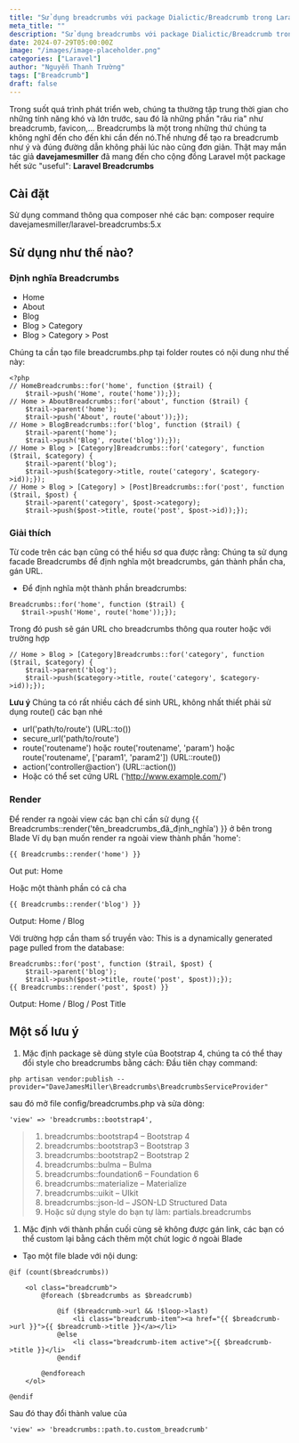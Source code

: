 ```yaml
---
title: "Sử dụng breadcrumbs với package Dialictic/Breadcrumb trong Laravel"
meta_title: ""
description: "Sử dụng breadcrumbs với package Dialictic/Breadcrumb trong Laravel"
date: 2024-07-29T05:00:00Z
image: "/images/image-placeholder.png"
categories: ["Laravel"]
author: "Nguyễn Thanh Trường"
tags: ["Breadcrumb"]
draft: false
---
```


Trong suốt quá trình phát triển web, chúng ta thường tập trung thời gian cho những tính năng khó và lớn trước, sau đó là những phần "râu ria" như breadcrumb, favicon,... Breadcrumbs là một trong những thứ chúng ta không nghĩ đến cho đến khi cần đến nó.Thế nhưng để tạo ra breadcrumb như ý và đúng đường dẫn không phải lúc nào cũng đơn giản. Thật may mắn tác giả **davejamesmiller** đã mang đến cho cộng đồng Laravel một package hết sức "useful": **Laravel Breadcrumbs**

## Cài đặt

Sử dụng command thông qua composer nhé các bạn: composer require davejamesmiller/laravel-breadcrumbs:5.x

## Sử dụng như thế nào?

### Định nghĩa Breadcrumbs

- Home
- About
- Blog
- Blog > Category
- Blog > Category > Post

Chúng ta cần tạo file breadcrumbs.php tại folder routes có nội dung như thế này:

```
<?php
// HomeBreadcrumbs::for('home', function ($trail) {
    $trail->push('Home', route('home'));});
// Home > AboutBreadcrumbs::for('about', function ($trail) {
    $trail->parent('home');
    $trail->push('About', route('about'));});
// Home > BlogBreadcrumbs::for('blog', function ($trail) {
    $trail->parent('home');
    $trail->push('Blog', route('blog'));});
// Home > Blog > [Category]Breadcrumbs::for('category', function ($trail, $category) {
    $trail->parent('blog');
    $trail->push($category->title, route('category', $category->id));});
// Home > Blog > [Category] > [Post]Breadcrumbs::for('post', function ($trail, $post) {
    $trail->parent('category', $post->category);
    $trail->push($post->title, route('post', $post->id));});
```

### Giải thích

Từ code trên các bạn cũng có thể hiểu sơ qua được rằng: Chúng ta sử dụng facade Breadcrumbs để định nghĩa một breadcrumbs, gán thành phần cha, gán URL.

- Để định nghĩa một thành phần breadcrumbs:

```
Breadcrumbs::for('home', function ($trail) {
   $trail->push('Home', route('home'));});
```

Trong đó push sẽ gán URL cho breadcrumbs thông qua router hoặc với trường hợp

```
// Home > Blog > [Category]Breadcrumbs::for('category', function ($trail, $category) {
    $trail->parent('blog');
    $trail->push($category->title, route('category', $category->id));});

```

**Lưu ý** Chúng ta có rất nhiều cách để sinh URL, không nhất thiết phải sử dụng route() các bạn nhé

- url('path/to/route') (URL::to())
- secure_url('path/to/route')
- route('routename') hoặc route('routename', 'param') hoặc route('routename', ['param1', 'param2']) (URL::route())
- action('controller@action') (URL::action())
- Hoặc có thể set cứng URL ('http://www.example.com/')

### Render

Để render ra ngoài view các bạn chỉ cần sử dụng {{ Breadcrumbs::render('tên_breadcrumbs_đã_định_nghĩa') }} ở bên trong Blade Ví dụ bạn muốn render ra ngoài view thành phần 'home':

```
{{ Breadcrumbs::render('home') }}
```

Out put:
Home

Hoặc một thành phần có cả cha

```
{{ Breadcrumbs::render('blog') }}
```

Output:
Home / Blog

Với trường hợp cần tham số truyền vào: This is a dynamically generated page pulled from the database:

```
Breadcrumbs::for('post', function ($trail, $post) {
    $trail->parent('blog');
    $trail->push($post->title, route('post', $post));});
{{ Breadcrumbs::render('post', $post) }}
```

Output:
Home / Blog / Post Title

## Một số lưu ý

1. Mặc định package sẽ dùng style của Bootstrap 4, chúng ta có thể thay đổi style cho breadcrumbs bằng cách: Đầu tiên chạy command:

```
php artisan vendor:publish --provider="DaveJamesMiller\Breadcrumbs\BreadcrumbsServiceProvider"
```

sau đó mở file config/breadcrumbs.php và sửa dòng:

```
'view' => 'breadcrumbs::bootstrap4',
```

> 1. breadcrumbs::bootstrap4 – Bootstrap 4
> 2. breadcrumbs::bootstrap3 – Bootstrap 3
> 3. breadcrumbs::bootstrap2 – Bootstrap 2
> 4. breadcrumbs::bulma – Bulma
> 5. breadcrumbs::foundation6 – Foundation 6
> 6. breadcrumbs::materialize – Materialize
> 7. breadcrumbs::uikit – UIkit
> 8. breadcrumbs::json-ld – JSON-LD Structured Data
> 9. Hoặc sử dụng style do bạn tự làm: partials.breadcrumbs

1. Mặc định với thành phần cuối cùng sẽ không được gán link, các bạn có thể custom lại bằng cách thêm một chút logic ở ngoài Blade

- Tạo một file blade với nội dung:

```
@if (count($breadcrumbs))

    <ol class="breadcrumb">
        @foreach ($breadcrumbs as $breadcrumb)

            @if ($breadcrumb->url && !$loop->last)
                <li class="breadcrumb-item"><a href="{{ $breadcrumb->url }}">{{ $breadcrumb->title }}</a></li>
            @else
                <li class="breadcrumb-item active">{{ $breadcrumb->title }}</li>
            @endif

        @endforeach
    </ol>

@endif
```

Sau đó thay đổi thành value của

```
'view' => 'breadcrumbs::path.to.custom_breadcrumb'
```
